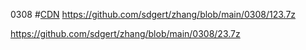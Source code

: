 0308  #[CDN](https://github.com/sdgert/zhang/blob/main/0308/123.7z)
https://github.com/sdgert/zhang/blob/main/0308/123.7z

https://github.com/sdgert/zhang/blob/main/0308/23.7z
